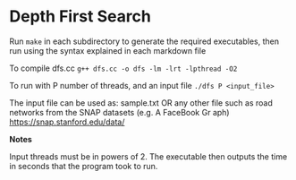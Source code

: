 Depth First Search
==================

Run ```make``` in each subdirectory to generate the required executables, then run using the syntax explained in each markdown file

To compile dfs.cc
   ```g++ dfs.cc -o dfs -lm -lrt -lpthread -O2```

To run with P number of threads, and an input file
   ```./dfs P <input_file>```

  The input file can be used as:
  sample.txt
  OR any other file such as road networks from the SNAP datasets (e.g. A FaceBook Gr    aph)
  https://snap.stanford.edu/data/

**Notes**

Input threads must be in powers of 2.
The executable then outputs the time in seconds that the program took to run.
